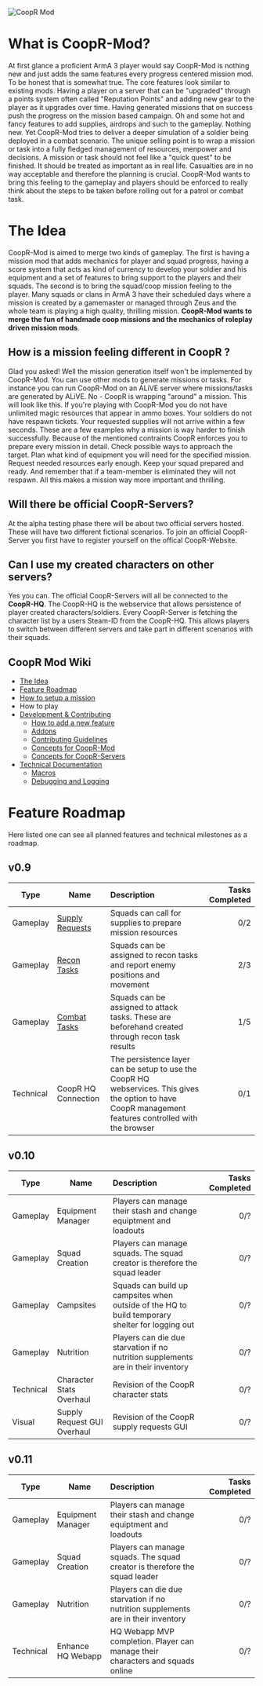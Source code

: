 ![CoopR Mod](https://i.imgur.com/2rmPBhF.png)
# What is CoopR-Mod?
At first glance a proficient ArmA 3 player would say CoopR-Mod is nothing new and just adds the same features every progress centered mission mod. To be honest that is somewhat true. The core features look similar to existing mods. Having a player on a server that can be "upgraded" through a points system often called "Reputation Points" and adding new gear to the player as it upgrades over time. Having generated missions that on success push the progress on the mission based campaign. Oh and some hot and fancy features to add supplies, airdrops and such to the gameplay. Nothing new. Yet CoopR-Mod tries to deliver a deeper simulation of a soldier being deployed in a combat scenario. The unique selling point is to wrap a mission or task into a fully fledged management of resources, menpower and decisions. A mission or task should not feel like a "quick quest" to be finished. It should be treated as important as in real life. Casualties are in no way acceptable and therefore the planning is crucial. CoopR-Mod wants to bring this feeling to the gameplay and players should be enforced to really think about the steps to be taken before rolling out for a patrol or combat task.
# The Idea
CoopR-Mod is aimed to merge two kinds of gameplay. The first is having a mission mod that adds mechanics for player and squad progress, having a score system that acts as kind of currency to develop your soldier and his equipment and a set of features to bring support to the players and their squads. The second is to bring the squad/coop mission feeling to the player. Many squads or clans in ArmA 3 have their scheduled days where a mission is created by a gamemaster or managed through Zeus and the whole team is playing a high quality, thrilling mission. **CoopR-Mod wants to merge the fun of handmade coop missions and the mechanics of roleplay driven mission mods**.
## How is a mission feeling different in CoopR ?
Glad you asked! Well the mission generation itself won't be implemented by CoopR-Mod. You can use other mods to generate missions or tasks. For instance you can run CoopR-Mod on an ALiVE server where missions/tasks are generated by ALiVE. No - CoopR is wrapping "around" a mission. This will look like this. If you're playing with CoopR-Mod you do not have unlimited magic resources that appear in ammo boxes. Your soldiers do not have respawn tickets. Your requested supplies will not arrive within a few seconds. These are a few examples why a mission is way harder to finish successfully. Because of the mentioned contraints CoopR enforces you to prepare every mission in detail. Check possible ways to approach the target. Plan what kind of equipment you will need for the specified mission. Request needed resources early enough. Keep your squad prepared and ready. And remember that if a team-member is eliminated they will not respawn. All this makes a mission way more important and thrilling.
## Will there be official CoopR-Servers?
At the alpha testing phase there will be about two official servers hosted. These will have two different fictional scenarios. To join an official CoopR-Server you first have to register yourself on the offical CoopR-Website.
## Can I use my created characters on other servers?
Yes you can. The official CoopR-Servers will all be connected to the **CoopR-HQ**. The CoopR-HQ is the webservice that allows persistence of player created characters/soldiers. Every CoopR-Server is fetching the character list by a users Steam-ID from the CoopR-HQ. This allows players to switch between different servers and take part in different scenarios with their squads.

## CoopR Mod Wiki 
* [The Idea](https://github.com/CoopR-Mod/CoopR-Mod/wiki/The-Idea)
* [Feature Roadmap](https://github.com/CoopR-Mod/CoopR-Mod/wiki/Feature-Roadmap)
* [How to setup a mission](https://github.com/CoopR-Mod/CoopR-Mod/wiki/How-to-setup-a-mission)
* How to play 
* [Development & Contributing](https://github.com/CoopR-Mod/CoopR-Mod/wiki/Development-&-Contributing)
  - [How to add a new feature](https://github.com/CoopR-Mod/CoopR-Mod/wiki/Development-&-Contributing#how-to-add-a-new-feature)
  - [Addons](https://github.com/CoopR-Mod/CoopR-Mod/wiki/Development-&-Contributing#addons)
  - [Contributing Guidelines](https://github.com/CoopR-Mod/CoopR-Mod/wiki/Development-&-Contributing#contributing-guidelines)
  - [Concepts for CoopR-Mod](https://github.com/CoopR-Mod/CoopR-Mod/wiki/Concepts-(CoopR-Mod))
  - [Concepts for CoopR-Servers](https://github.com/CoopR-Mod/CoopR-Mod/wiki/Concepts-(CoopR-Server))
* [Technical Documentation](https://github.com/CoopR-Mod/CoopR-Mod/wiki/Technical-Documentation)
  - [Macros](https://github.com/CoopR-Mod/CoopR-Mod/wiki/Technical-Documentation#macros)
  - [Debugging and Logging](https://github.com/CoopR-Mod/CoopR-Mod/wiki/Technical-Documentation#debugging-and-logging)
  
# Feature Roadmap
Here listed one can see all planned features and technical milestones as a roadmap.

## v0.9
| Type|Name | Description  | Tasks Completed|
| ------------- |------------- |:-------------|-------------:|
| Gameplay|[Supply Requests](https://github.com/CoopR-Mod/CoopR-Mod/wiki/Task-Concepts#resources--supplements) | Squads can call for supplies to prepare mission resources | 0/2 |
| Gameplay|[Recon Tasks](https://github.com/CoopR-Mod/CoopR-Mod/wiki/Task-Concepts#recon-tasks) | Squads can be assigned to recon tasks and report enemy positions and movement | 2/3 |
| Gameplay|[Combat Tasks](https://github.com/CoopR-Mod/CoopR-Mod/wiki/Task-Concepts#combat-tasks) | Squads can be assigned to attack tasks. These are beforehand created through recon task results | 1/5 |
| Technical|CoopR HQ Connection | The persistence layer can be setup to use the CoopR HQ webservices. This gives the option to have CoopR management features controlled with the browser | 0/1 |

## v0.10
| Type|Name | Description  | Tasks Completed|
| ------------- |------------- |:-------------|-------------:|
| Gameplay| Equipment Manager | Players can manage their stash and change equiptment and loadouts | 0/? |
| Gameplay| Squad Creation | Players can manage squads. The squad creator is therefore the squad leader | 0/? |
| Gameplay| Campsites | Squads can build up campsites when outside of the HQ to build temporary shelter for logging out | 0/? |
| Gameplay| Nutrition | Players can die due starvation if no nutrition supplements are in their inventory | 0/? |
| Technical| Character Stats Overhaul | Revision of the CoopR character stats | 0/? |
| Visual| Supply Request GUI Overhaul | Revision of the CoopR supply requests GUI | 0/? |

## v0.11
| Type|Name | Description  | Tasks Completed|
| ------------- |------------- |:-------------|-------------:|
| Gameplay| Equipment Manager | Players can manage their stash and change equiptment and loadouts | 0/? |
| Gameplay| Squad Creation | Players can manage squads. The squad creator is therefore the squad leader | 0/? |
| Gameplay| Nutrition | Players can die due starvation if no nutrition supplements are in their inventory | 0/? |
| Technical| Enhance HQ Webapp| HQ Webapp MVP completion. Player can manage their characters and squads online | 0/? |

